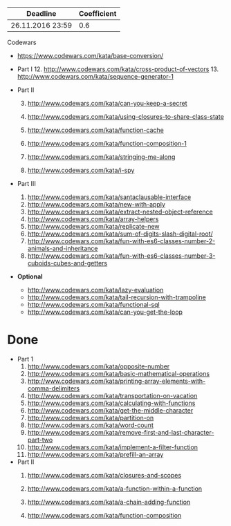 Deadline         |  Coefficient
-----------------|----------------
26.11.2016 23:59  | 0.6

Codewars 
  - https://www.codewars.com/kata/base-conversion/

  - Part I 
     12. http://www.codewars.com/kata/cross-product-of-vectors
     13. http://www.codewars.com/kata/sequence-generator-1
  - Part II 
    
     3. http://www.codewars.com/kata/can-you-keep-a-secret
     4. http://www.codewars.com/kata/using-closures-to-share-class-state
     
     6. http://www.codewars.com/kata/function-cache
    
     8. http://www.codewars.com/kata/function-composition-1
     9. http://www.codewars.com/kata/stringing-me-along
     10. http://www.codewars.com/kata/i-spy
  - Part III 
     1. http://www.codewars.com/kata/santaclausable-interface
     2. http://www.codewars.com/kata/new-with-apply
     3. http://www.codewars.com/kata/extract-nested-object-reference
     4. http://www.codewars.com/kata/array-helpers
     5. http://www.codewars.com/kata/replicate-new
     6. http://www.codewars.com/kata/sum-of-digits-slash-digital-root/
     7. http://www.codewars.com/kata/fun-with-es6-classes-number-2-animals-and-inheritance
     8. http://www.codewars.com/kata/fun-with-es6-classes-number-3-cuboids-cubes-and-getters
  - __Optional__
     - http://www.codewars.com/kata/lazy-evaluation
     - http://www.codewars.com/kata/tail-recursion-with-trampoline
     - http://www.codewars.com/kata/functional-sql
     - http://www.codewars.com/kata/can-you-get-the-loop
     
 # Done
  - Part 1
    1. http://www.codewars.com/kata/opposite-number
    2. http://www.codewars.com/kata/basic-mathematical-operations
    3. http://www.codewars.com/kata/printing-array-elements-with-comma-delimiters
    4. http://www.codewars.com/kata/transportation-on-vacation
    5. http://www.codewars.com/kata/calculating-with-functions
    6. http://www.codewars.com/kata/get-the-middle-character
    7. http://www.codewars.com/kata/partition-on
    8. http://www.codewars.com/kata/word-count
    9. http://www.codewars.com/kata/remove-first-and-last-character-part-two
    10. http://www.codewars.com/kata/implement-a-filter-function
    11. http://www.codewars.com/kata/prefill-an-array
  - Part II 
     1. http://www.codewars.com/kata/closures-and-scopes
     2. http://www.codewars.com/kata/a-function-within-a-function
     
     
     5. http://www.codewars.com/kata/a-chain-adding-function
     
     7. http://www.codewars.com/kata/function-composition
